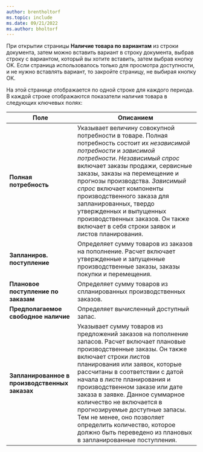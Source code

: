 ```yaml
---
author: brentholtorf
ms.topic: include
ms.date: 09/21/2022
ms.author: bholtorf
---
```

При открытии страницы **Наличие товара по вариантам** из строки документа, затем можно вставить вариант в строку документа, выбрав строку с вариантом, который вы хотите вставить, затем выбрав кнопку OK. Если страница использовалось только для просмотра доступности, и не нужно вставлять вариант, то закройте страницу, не выбирая кнопку ОК.

На этой странице отображается по одной строке для каждого периода. В каждой строке отображаются показатели наличия товара в следующих ключевых полях:

| Поле | Описанием |
|--|--|
| **Полная потребность**| Указывает величину совокупной потребности в товаре. Полная потребность состоит их *независимой потребности* и *зависимой потребности*. *Независимый спрос* включает заказы продажи, сервисные заказы, заказы на перемещение и прогнозы производства. *Зависимый спрос* включает компоненты производственного заказа для запланированных, твердо утвержденных и выпущенных производственных заказов. Он также включает в себя строки заявок и листов планирования.|
| **Запланиров. поступление** | Определяет сумму товаров из заказов на пополнение. Расчет включает утвержденные и запущенные производственные заказы, заказы покупки и перемещения. |
| **Плановое поступление по заказам** | Определяет сумму товаров из спланированных производственных заказов. |
| **Предполагаемое свободное наличие** | Определяет вычисленный доступный запас. |
| **Запланированное в производственных заказах** | Указывает сумму товаров из предложений заказов на пополнение запасов. Расчет включает плановые производственные заказы. Он также включает строки листов планирования или заявок, которые рассчитаны в соответствии с датой начала в листе планирования и производственном заказе или дате заказа в заявке. Данное суммарное количество не включается в прогнозируемые доступные запасы. Тем не менее, оно позволяет определить количество, которое должно быть переведено из плановых в запланированные поступления. |
